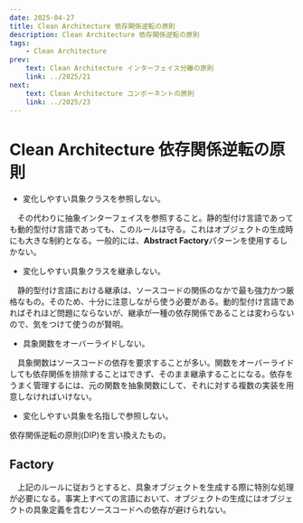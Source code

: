 ```yaml
---
date: 2025-04-27
title: Clean Architecture 依存関係逆転の原則
description: Clean Architecture 依存関係逆転の原則
tags: 
    - Clean Architecture
prev:
    text: Clean Architecture インターフェイス分離の原則
    link: ../2025/21
next:
    text: Clean Architecture コンポーネントの原則
    link: ../2025/23
---
```


# Clean Architecture 依存関係逆転の原則

* 変化しやすい具象クラスを参照しない。

&emsp;その代わりに抽象インターフェイスを参照すること。静的型付け言語であっても動的型付け言語であっても、このルールは守る。これはオブジェクトの生成時にも大きな制約となる。一般的には、**Abstract Factory**パターンを使用するしかない。

* 変化しやすい具象クラスを継承しない。

&emsp;静的型付け言語における継承は、ソースコードの関係のなかで最も強力かつ厳格なもの。そのため、十分に注意しながら使う必要がある。動的型付け言語であればそれほど問題にならないが、継承が一種の依存関係であることは変わらないので、気をつけて使うのが賢明。

* 具象関数をオーバーライドしない。

&emsp;具象関数はソースコードの依存を要求することが多い。関数をオーバーライドしても依存関係を排除することはできず、そのまま継承することになる。依存をうまく管理するには、元の関数を抽象関数にして、それに対する複数の実装を用意しなければいけない。

* 変化しやすい具象を名指しで参照しない。

依存関係逆転の原則(DIP)を言い換えたもの。

## Factory

&emsp;上記のルールに従おうとすると、具象オブジェクトを生成する際に特別な処理が必要になる。事実上すべての言語において、オブジェクトの生成にはオブジェクトの具象定義を含むソースコードへの依存が避けられない。